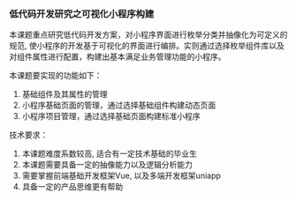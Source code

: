 ### 低代码开发研究之可视化小程序构建
本课题重点研究低代码开发方案，对小程序界面进行枚举分类并抽像化为可定义的规范, 使小程序的开发基于可视化的界面进行编排。实则通过选择枚举组件库以及对组件属性进行配置，构建出基本满足业务管理功能的小程序。

本课题要实现的功能如下： 
1. 基础组件及其属性的管理
2. 小程序基础页面的管理，通过选择基础组件构建动态页面
3. 小程序项目管理，通过选择基础页面构建标准小程序  

技术要求：
1. 本课题难度系数较高, 适合有一定技术基础的毕业生
2. 本课题需要具备一定的抽像能力以及逻辑分析能力
3. 需要掌握前端基础开发框架Vue, 以及多端开发框架uniapp
4. 具备一定的产品思维更有帮助
